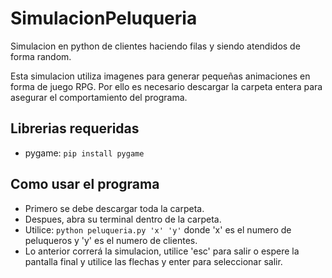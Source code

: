 # SimulacionPeluqueria
Simulacion en python de clientes haciendo filas y siendo atendidos de forma random.

Esta simulacion utiliza imagenes para generar pequeñas animaciones en forma de juego RPG. Por ello es necesario descargar la carpeta entera para asegurar el comportamiento del programa.

## Librerias requeridas
* pygame: `pip install pygame`

## Como usar el programa
* Primero se debe descargar toda la carpeta.
* Despues, abra su terminal dentro de la carpeta.
* Utilice: `python peluqueria.py 'x' 'y'` donde 'x' es el numero de peluqueros y 'y' es el numero de clientes.
* Lo anterior correrá la simulacion, utilice 'esc' para salir o espere la pantalla final y utilice las flechas y enter para seleccionar salir.
